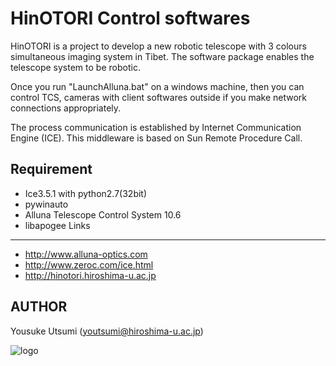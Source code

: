HinOTORI Control softwares
==========================
HinOTORI is a project to develop a new robotic telescope with 3 colours simultaneous imaging system in Tibet. The software package enables the telescope system to be robotic.

Once you run "LaunchAlluna.bat" on a windows machine, then you can control TCS, cameras with client softwares outside if you make network connections appropriately.

The process communication is established by Internet Communication Engine (ICE). This middleware is based on Sun Remote Procedure Call.

Requirement
-----------
- Ice3.5.1 with python2.7(32bit)
- pywinauto
- Alluna Telescope Control System 10.6
- libapogee
Links
-----
- http://www.alluna-optics.com
- http://www.zeroc.com/ice.html
- http://hinotori.hiroshima-u.ac.jp

AUTHOR
------
Yousuke Utsumi (youtsumi@hiroshima-u.ac.jp)

![logo](http://hinotori.hiroshima-u.ac.jp/logo.jpg)

